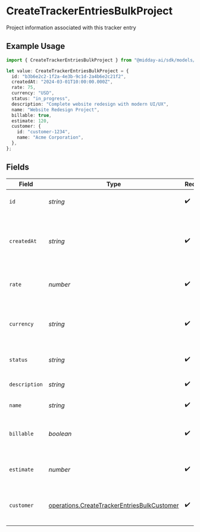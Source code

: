 # CreateTrackerEntriesBulkProject

Project information associated with this tracker entry

## Example Usage

```typescript
import { CreateTrackerEntriesBulkProject } from "@midday-ai/sdk/models/operations";

let value: CreateTrackerEntriesBulkProject = {
  id: "b3b6e2c2-1f2a-4e3b-9c1d-2a4b6e2c21f2",
  createdAt: "2024-03-01T10:00:00.000Z",
  rate: 75,
  currency: "USD",
  status: "in_progress",
  description: "Complete website redesign with modern UI/UX",
  name: "Website Redesign Project",
  billable: true,
  estimate: 120,
  customer: {
    id: "customer-1234",
    name: "Acme Corporation",
  },
};
```

## Fields

| Field                                                                                                      | Type                                                                                                       | Required                                                                                                   | Description                                                                                                | Example                                                                                                    |
| ---------------------------------------------------------------------------------------------------------- | ---------------------------------------------------------------------------------------------------------- | ---------------------------------------------------------------------------------------------------------- | ---------------------------------------------------------------------------------------------------------- | ---------------------------------------------------------------------------------------------------------- |
| `id`                                                                                                       | *string*                                                                                                   | :heavy_check_mark:                                                                                         | Unique identifier of the project                                                                           | b3b6e2c2-1f2a-4e3b-9c1d-2a4b6e2c21f2                                                                       |
| `createdAt`                                                                                                | *string*                                                                                                   | :heavy_check_mark:                                                                                         | Date and time when the project was created in ISO 8601 format                                              | 2024-03-01T10:00:00.000Z                                                                                   |
| `rate`                                                                                                     | *number*                                                                                                   | :heavy_check_mark:                                                                                         | Default hourly rate for the project                                                                        | 75                                                                                                         |
| `currency`                                                                                                 | *string*                                                                                                   | :heavy_check_mark:                                                                                         | Currency code for the project rate in ISO 4217 format                                                      | USD                                                                                                        |
| `status`                                                                                                   | *string*                                                                                                   | :heavy_check_mark:                                                                                         | Current status of the project                                                                              | in_progress                                                                                                |
| `description`                                                                                              | *string*                                                                                                   | :heavy_check_mark:                                                                                         | Description of the project                                                                                 | Complete website redesign with modern UI/UX                                                                |
| `name`                                                                                                     | *string*                                                                                                   | :heavy_check_mark:                                                                                         | Name of the project                                                                                        | Website Redesign Project                                                                                   |
| `billable`                                                                                                 | *boolean*                                                                                                  | :heavy_check_mark:                                                                                         | Whether the project is billable to the customer                                                            | true                                                                                                       |
| `estimate`                                                                                                 | *number*                                                                                                   | :heavy_check_mark:                                                                                         | Estimated total hours for the project                                                                      | 120                                                                                                        |
| `customer`                                                                                                 | [operations.CreateTrackerEntriesBulkCustomer](../../models/operations/createtrackerentriesbulkcustomer.md) | :heavy_check_mark:                                                                                         | Customer information associated with the project                                                           |                                                                                                            |